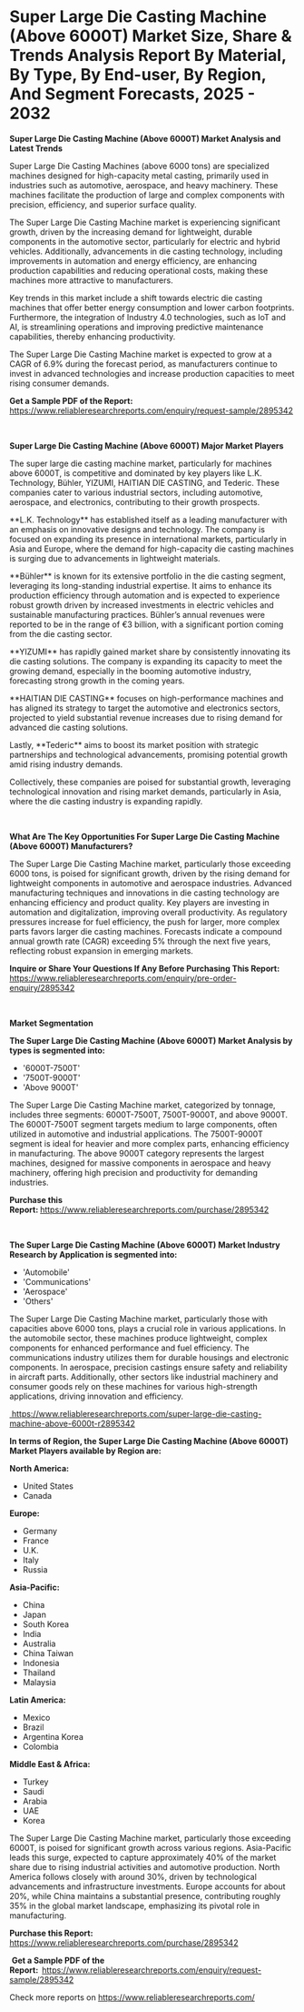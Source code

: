 <p><h1>Super Large Die Casting Machine (Above 6000T) Market Size, Share & Trends Analysis Report By Material, By Type, By End-user, By Region, And Segment Forecasts, 2025 - 2032</h1></p><p><strong>Super Large Die Casting Machine (Above 6000T) Market Analysis and Latest Trends</strong></p>
<p><p>Super Large Die Casting Machines (above 6000 tons) are specialized machines designed for high-capacity metal casting, primarily used in industries such as automotive, aerospace, and heavy machinery. These machines facilitate the production of large and complex components with precision, efficiency, and superior surface quality.</p><p>The Super Large Die Casting Machine market is experiencing significant growth, driven by the increasing demand for lightweight, durable components in the automotive sector, particularly for electric and hybrid vehicles. Additionally, advancements in die casting technology, including improvements in automation and energy efficiency, are enhancing production capabilities and reducing operational costs, making these machines more attractive to manufacturers.</p><p>Key trends in this market include a shift towards electric die casting machines that offer better energy consumption and lower carbon footprints. Furthermore, the integration of Industry 4.0 technologies, such as IoT and AI, is streamlining operations and improving predictive maintenance capabilities, thereby enhancing productivity.</p><p>The Super Large Die Casting Machine market is expected to grow at a CAGR of 6.9% during the forecast period, as manufacturers continue to invest in advanced technologies and increase production capacities to meet rising consumer demands.</p></p>
<p><strong>Get a Sample PDF of the Report:&nbsp;</strong> <a href="https://www.reliableresearchreports.com/enquiry/request-sample/2895342?utm_campaign=2641&utm_medium=2&utm_source=Github&utm_content=ia&utm_term=15032025&utm_id=super-large-die-casting-machine-above-6000t">https://www.reliableresearchreports.com/enquiry/request-sample/2895342</a></p>
<p>&nbsp;</p>
<p><strong>Super Large Die Casting Machine (Above 6000T) Major Market Players</strong></p>
<p><p>The super large die casting machine market, particularly for machines above 6000T, is competitive and dominated by key players like L.K. Technology, Bühler, YIZUMI, HAITIAN DIE CASTING, and Tederic. These companies cater to various industrial sectors, including automotive, aerospace, and electronics, contributing to their growth prospects.</p><p>**L.K. Technology** has established itself as a leading manufacturer with an emphasis on innovative designs and technology. The company is focused on expanding its presence in international markets, particularly in Asia and Europe, where the demand for high-capacity die casting machines is surging due to advancements in lightweight materials.</p><p>**Bühler** is known for its extensive portfolio in the die casting segment, leveraging its long-standing industrial expertise. It aims to enhance its production efficiency through automation and is expected to experience robust growth driven by increased investments in electric vehicles and sustainable manufacturing practices. Bühler’s annual revenues were reported to be in the range of €3 billion, with a significant portion coming from the die casting sector.</p><p>**YIZUMI** has rapidly gained market share by consistently innovating its die casting solutions. The company is expanding its capacity to meet the growing demand, especially in the booming automotive industry, forecasting strong growth in the coming years.</p><p>**HAITIAN DIE CASTING** focuses on high-performance machines and has aligned its strategy to target the automotive and electronics sectors, projected to yield substantial revenue increases due to rising demand for advanced die casting solutions.</p><p>Lastly, **Tederic** aims to boost its market position with strategic partnerships and technological advancements, promising potential growth amid rising industry demands.</p><p>Collectively, these companies are poised for substantial growth, leveraging technological innovation and rising market demands, particularly in Asia, where the die casting industry is expanding rapidly.</p></p>
<p>&nbsp;</p>
<p><strong>What Are The Key Opportunities For Super Large Die Casting Machine (Above 6000T) Manufacturers?</strong></p>
<p><p>The Super Large Die Casting Machine market, particularly those exceeding 6000 tons, is poised for significant growth, driven by the rising demand for lightweight components in automotive and aerospace industries. Advanced manufacturing techniques and innovations in die casting technology are enhancing efficiency and product quality. Key players are investing in automation and digitalization, improving overall productivity. As regulatory pressures increase for fuel efficiency, the push for larger, more complex parts favors larger die casting machines. Forecasts indicate a compound annual growth rate (CAGR) exceeding 5% through the next five years, reflecting robust expansion in emerging markets.</p></p>
<p><strong>Inquire or Share Your Questions If Any Before Purchasing This Report:</strong> <a href="https://www.reliableresearchreports.com/enquiry/pre-order-enquiry/2895342?utm_campaign=2641&utm_medium=2&utm_source=Github&utm_content=ia&utm_term=15032025&utm_id=super-large-die-casting-machine-above-6000t">https://www.reliableresearchreports.com/enquiry/pre-order-enquiry/2895342</a></p>
<p>&nbsp;</p>
<p><strong>Market Segmentation</strong></p>
<p><strong>The Super Large Die Casting Machine (Above 6000T) Market Analysis by types is segmented into:</strong></p>
<p><ul><li>'6000T-7500T'</li><li>'7500T-9000T'</li><li>'Above 9000T'</li></ul></p>
<p><p>The Super Large Die Casting Machine market, categorized by tonnage, includes three segments: 6000T-7500T, 7500T-9000T, and above 9000T. The 6000T-7500T segment targets medium to large components, often utilized in automotive and industrial applications. The 7500T-9000T segment is ideal for heavier and more complex parts, enhancing efficiency in manufacturing. The above 9000T category represents the largest machines, designed for massive components in aerospace and heavy machinery, offering high precision and productivity for demanding industries.</p></p>
<p><strong>Purchase this Report:&nbsp;</strong><a href="https://www.reliableresearchreports.com/purchase/2895342?utm_campaign=2641&utm_medium=2&utm_source=Github&utm_content=ia&utm_term=15032025&utm_id=super-large-die-casting-machine-above-6000t">https://www.reliableresearchreports.com/purchase/2895342</a></p>
<p>&nbsp;</p>
<p><strong>The Super Large Die Casting Machine (Above 6000T) Market Industry Research by Application is segmented into:</strong></p>
<p><ul><li>'Automobile'</li><li>'Communications'</li><li>'Aerospace'</li><li>'Others'</li></ul></p>
<p><p>The Super Large Die Casting Machine market, particularly those with capacities above 6000 tons, plays a crucial role in various applications. In the automobile sector, these machines produce lightweight, complex components for enhanced performance and fuel efficiency. The communications industry utilizes them for durable housings and electronic components. In aerospace, precision castings ensure safety and reliability in aircraft parts. Additionally, other sectors like industrial machinery and consumer goods rely on these machines for various high-strength applications, driving innovation and efficiency.</p></p>
<p><a href="https://www.reliableresearchreports.com/super-large-die-casting-machine-above-6000t-r2895342?utm_campaign=2641&utm_medium=2&utm_source=Github&utm_content=ia&utm_term=15032025&utm_id=super-large-die-casting-machine-above-6000t">&nbsp;https://www.reliableresearchreports.com/super-large-die-casting-machine-above-6000t-r2895342</a></p>
<p><strong>In terms of Region, the Super Large Die Casting Machine (Above 6000T) Market Players available by Region are:</strong></p>
<p>
    <p> <strong> North America: </strong>
        <ul>
            <li>United States</li>
            <li>Canada</li>
        </ul>
        </p> 
    <p> <strong> Europe: </strong>
        <ul>
            <li>Germany</li>
            <li>France</li>
            <li>U.K.</li>
            <li>Italy</li>
            <li>Russia</li>
        </ul>
        </p> 
    <p> <strong> Asia-Pacific: </strong>
        <ul>
            <li>China</li>
            <li>Japan</li>
            <li>South Korea</li>
            <li>India</li>
            <li>Australia</li>
            <li>China Taiwan</li>
            <li>Indonesia</li>
            <li>Thailand</li>
            <li>Malaysia</li>
        </ul>
        </p> 
    <p> <strong> Latin America: </strong>
        <ul>
            <li>Mexico</li>
            <li>Brazil</li>
            <li>Argentina Korea</li>
            <li>Colombia</li>
        </ul>
        </p> 
    <p> <strong> Middle East & Africa: </strong>
        <ul>
            <li>Turkey</li>
            <li>Saudi</li>
            <li>Arabia</li>
            <li>UAE</li>
            <li>Korea</li>
        </ul>
    </p>
    </p>
<p><p>The Super Large Die Casting Machine market, particularly those exceeding 6000T, is poised for significant growth across various regions. Asia-Pacific leads this surge, expected to capture approximately 40% of the market share due to rising industrial activities and automotive production. North America follows closely with around 30%, driven by technological advancements and infrastructure investments. Europe accounts for about 20%, while China maintains a substantial presence, contributing roughly 35% in the global market landscape, emphasizing its pivotal role in manufacturing.</p></p>
<p><strong>Purchase this Report: </strong><a href="https://www.reliableresearchreports.com/purchase/2895342?utm_campaign=2641&utm_medium=2&utm_source=Github&utm_content=ia&utm_term=15032025&utm_id=super-large-die-casting-machine-above-6000t">https://www.reliableresearchreports.com/purchase/2895342</a></p>
<p>&nbsp;<strong>Get a Sample PDF of the Report:&nbsp;&nbsp;</strong><a href="https://www.reliableresearchreports.com/enquiry/request-sample/2895342?utm_campaign=2641&utm_medium=2&utm_source=Github&utm_content=ia&utm_term=15032025&utm_id=super-large-die-casting-machine-above-6000t">https://www.reliableresearchreports.com/enquiry/request-sample/2895342</a></p>
<p><strong></strong></p>
<p>Check more reports on <a href="https://www.reliableresearchreports.com/?utm_campaign=2641&utm_medium=2&utm_source=Github&utm_content=ia&utm_term=15032025&utm_id=super-large-die-casting-machine-above-6000t">https://www.reliableresearchreports.com/</a></p>